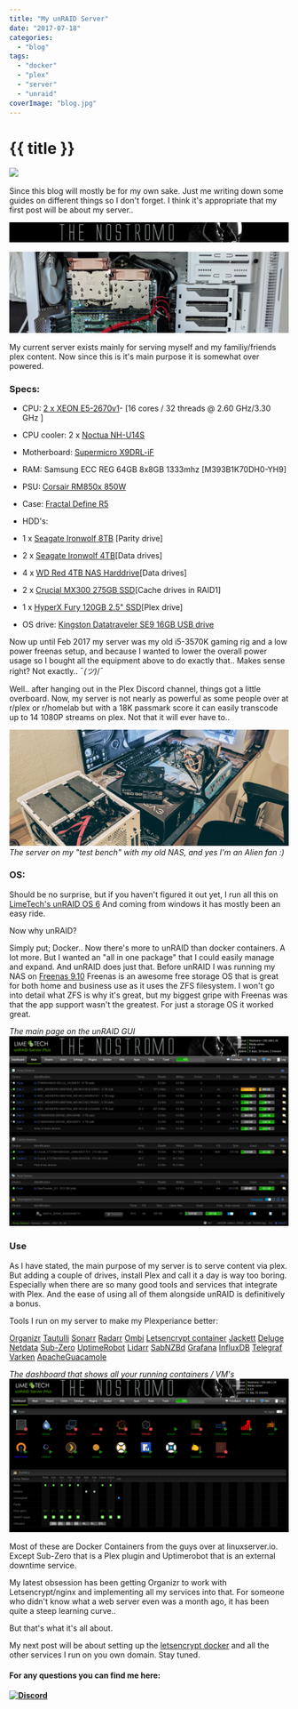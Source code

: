 ```yaml
---
title: "My unRAID Server"
date: "2017-07-18"
categories: 
  - "blog"
tags: 
  - "docker"
  - "plex"
  - "server"
  - "unraid"
coverImage: "blog.jpg"
---
```


# {{ title }}

<img src="images/{{ coverImage}}"></img>

Since this blog will mostly be for my own sake. Just me writing down some guides on different things so I don't forget. I think it's appropriate that my first post will be about my server..

![](images/Unraid-banner-1.png "unraid header")

[![](images/server.jpg "unraid server")](/blog/my-unraid-server/)

My current server exists mainly for serving myself and my familiy/friends plex content. Now since this is it's main purpose it is somewhat over powered.

### Specs:

- CPU: [2 x XEON E5-2670v1](http://ark.intel.com/products/64595/Intel-Xeon-Processor-E5-2670-20M-Cache-2_60-GHz-8_00-GTs-Intel-QPI?target=_blank)- \[16 cores / 32 threads @ 2.60 GHz/3.30 GHz \]
- CPU cooler: 2 x [Noctua NH-U14S](https://noctua.at/en/nh-u14s)
- Motherboard: [Supermicro X9DRL-iF](http://www.supermicro.com.tw/products/motherboard/Xeon/C600/X9DRL-iF.cfm?target=_blank)
- RAM: Samsung ECC REG 64GB 8x8GB 1333mhz \[M393B1K70DH0-YH9\]
- PSU: [Corsair RM850x 850W](http://www.corsair.com/en-eu/rmx-series-rm850x-850-watt-80-plus-gold-certified-fully-modular-psu?target=_blank)
- Case: [Fractal Define R5](http://www.fractal-design.com/home/product/cases/define-series/define-r5-black?target=_blank)

- HDD's:
- 1 x [Seagate Ironwolf 8TB](http://www.seagate.com/gb/en/internal-hard-drives/hdd/ironwolf/?target=_blank) \[Parity drive\]
- 2 x [Seagate Ironwolf 4TB](http://www.seagate.com/gb/en/internal-hard-drives/hdd/ironwolf/?target=_blank)\[Data drives\]
- 4 x [WD Red 4TB NAS Harddrive](https://www.wdc.com/products/internal-storage/wd-red.html#WD40EFRX?target=_blank)\[Data drives\]
- 2 x [Crucial MX300 275GB SSD](http://www.crucial.com/usa/en/ct275mx300ssd1?target=_blank)\[Cache drives in RAID1\]
- 1 x [HyperX Fury 120GB 2.5" SSD](http://www.kingston.com/en/ssd/consumer/shfs37a?target=_blank)\[Plex drive\]
- OS drive: [Kingston Datatraveler SE9 16GB USB drive](http://www.kingston.com/us/usb/personal_business/dtse9h?target=_blank)

Now up until Feb 2017 my server was my old i5-3570K gaming rig and a low power freenas setup, and because I wanted to lower the overall power usage so I bought all the equipment above to do exactly that.. Makes sense right? Not exactly.. ¯_(ツ)_/¯

Well.. after hanging out in the Plex Discord channel, things got a little overboard. Now, my server is not nearly as powerful as some people over at r/plex or r/homelab but with a 18K passmark score it can easily transcode up to 14 1080P streams on plex. Not that it will ever have to..

[![](images/blog.jpg "Stress testing")](/wp-content/uploads/2017/11/blog.jpg) _The server on my "test bench" with my old NAS, and yes I'm an Alien fan :)_

### OS:

Should be no surprise, but if you haven't figured it out yet, I run all this on [LimeTech's unRAID OS 6](https://lime-technology.com/?target=_blank) And coming from windows it has mostly been an easy ride.

Now why unRAID?

Simply put; Docker.. Now there's more to unRAID than docker containers. A lot more. But I wanted an "all in one package" that I could easily manage and expand. And unRAID does just that. Before unRAID I was running my NAS on [Freenas 9.10](http://www.freenas.org/?target=_blank) Freenas is an awesome free storage OS that is great for both home and business use as it uses the ZFS filesystem. I won't go into detail what ZFS is why it's great, but my biggest gripe with Freenas was that the app support wasn't the greatest. For just a storage OS it worked great.

_The main page on the unRAID GUI_ ![](images/Unraid-GUI.png "unraid GUI")

### Use

As I have stated, the main purpose of my server is to serve content via plex. But adding a couple of drives, install Plex and call it a day is way too boring. Especially when there are so many good tools and services that integrate with Plex. And the ease of using all of them alongside unRAID is definitively a bonus.

Tools I run on my server to make my Plexperiance better:

[Organizr](https://github.com/causefx/Organizr?target=_blank) [Tautulli](https://tautulli.com/) [Sonarr](https://sonarr.tv/?target=_blank) [Radarr](https://radarr.video/?target=_blank) [Ombi](https://www.ombi.io/?target=_blank) [Letsencrypt container](https://hub.docker.com/r/linuxserver/letsencrypt/?target=_blank) [Jackett](https://github.com/Jackett/Jackett?target=_blank) [Deluge](http://deluge-torrent.org/?target=_blank) [Netdata](https://my-netdata.io/?target=_blank) [Sub-Zero](https://forums.plex.tv/discussion/186575/release-sub-zero-2-0-24-1565-subtitles-done-right?target=_blank) [UptimeRobot](https://uptimerobot.com/?target=_blank) [](https://uptimerobot.com/?target=_blank) [Lidarr](https://github.com/lidarr/Lidarr) [](https://uptimerobot.com/?target=_blank) [SabNZBd](https://github.com/sabnzbd/sabnzbd) [Grafana](https://grafana.com/) [InfluxDB](https://www.influxdata.com/) [Telegraf](https://www.influxdata.com/time-series-platform/telegraf/) [Varken](https://github.com/Boerderij/Varken) [ApacheGuacamole](https://forums.unraid.net/topic/54855-support-jasonbean-apache-guacamole/)

_The dashboard that shows all your running containers / VM's_ ![](images/dashboard.png "Unraid GUI")

Most of these are Docker Containers from the guys over at linuxserver.io. Except Sub-Zero that is a Plex plugin and Uptimerobot that is an external downtime service.

My latest obsession has been getting Organizr to work with Letsencrypt/nginx and implementing all my services into that. For someone who didn't know what a web server even was a month ago, it has been quite a steep learning curve..

But that's what it's all about.

My next post will be about setting up the [letsencrypt docker](https://technicalramblings.com/blog/how-to-setup-organizr-with-letsencrypt-on-unraid/) and all the other services I run on you own domain. Stay tuned.

#### For any questions you can find me here:

####  [![Discord](https://img.shields.io/discord/591352397830553601.svg?color=6f83cc&label=Discord&logo=sd&style=for-the-badge)](https://discordapp.com/invite/TrNtY7N)
